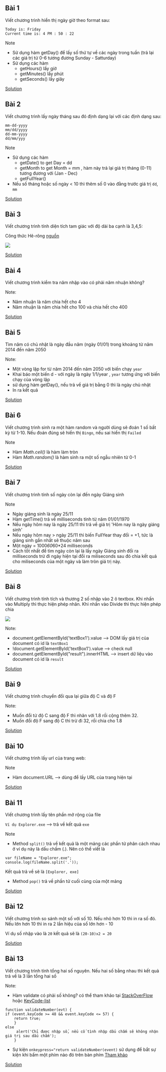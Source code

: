 
## Bài 1

Viết chương trình hiển thị ngày giờ theo format sau:
```
Today is: Friday
Current time is: 4 PM : 50 : 22
```

Note
- Sử dụng hàm getDay() để lấy số thứ tự về các ngày trong tuần (trả lại các giá trị từ 0-6 tương đương Sunday - Satturday)
- Sử dụng các hàm
  <ul>
  <li>getHours() lấy giờ</li>
  <li>getMinutes() lấy phút</li>
  <li>getSeconds() lấy giây</li>
  </ul>  




[Solution](https://github.com/huytm/Javascript/blob/master/Solution/solution01.html)

## Bài 2

Viết chương trình lấy ngày tháng sau đó định dạng lại với các định dạng sau:

```
mm-dd-yyyy
mm/dd/yyyy
dd-mm-yyyy
dd/mm/yyy
```

Note
- Sử dụng các hàm
  <ul>
  <li>getDate() to get Day = dd</li>
  <li>getMonth to get Month = mm , hàm này trả lại giá trị tháng (0-11) tương đương với (Jan - Dec)</li>
  <li>getFullYear()</li>
  </ul>
- Nếu số tháng hoặc số ngày < 10 thì thêm số 0 vào đằng trước giá trị `dd`, `mm`


[Solution](https://github.com/huytm/Javascript/blob/master/Solution/solution02.html)

## Bài 3

Viết chương trình tính diện tích tam giác với độ dài ba cạnh là 3,4,5:

Công thức Hê-rông [nguồn](https://vi.wikipedia.org/wiki/C%C3%B4ng_th%E1%BB%A9c_Heron)

<img src="https://image.prntscr.com/image/1Wo3nhKUSRuepKHWEy_D9Q.png">

[Solution](https://github.com/huytm/Javascript/blob/master/Solution/solution03.html)

## Bài 4

Viết chương trình kiểm tra năm nhập vào có phải năm nhuận không?

Note:
- Năm nhuận là năm chia hết cho 4 
- Năm nhuận là năm chia hết cho 100 và chia hết cho 400

[Solution](https://github.com/huytm/Javascript/blob/master/Solution/solution04.html)

## Bài 5

Tìm năm có chủ nhật là ngày đầu năm (ngày 01/01) trong khoảng từ năm 2014 đến năm 2050

Note:
- Một vòng lặp for từ năm 2014 đến năm 2050 với biến chạy `year`
- Khai báo một biến d - với ngày là ngày 1/1/year , `year` tương ứng với biến chạy của vòng lặp
- sử dụng hàm getDay(), nếu trả về giá trị bằng 0 thì là ngày chủ nhật
- In ra kết quả

[Solution](https://github.com/huytm/Javascript/blob/master/Solution/solution05.html)

## Bài 6

Viết chương trình sinh ra một hàm random và người dùng sẽ đoán 1 số bất kỳ từ 1-10. Nếu đoán đúng sẽ hiển thị `Bingo`, nếu sai hiển thị `Failed`

Note
- Hàm *Math.ceil()* là hàm làm tròn
- Hàm *Math.random()* là hàm sinh ra một số ngẫu nhiên từ 0-1

[Solution](https://github.com/huytm/Javascript/blob/master/Solution/solution06.html)

## Bài 7 

Viết chương trình tính số ngày còn lại đến ngày Giáng sinh

Note
- Ngày giáng sinh là ngày 25/11
- Hàm getTime() trả về milliseconds tính từ năm 01/01/1970
- Nếu ngày hôm nay là ngày 25/11 thì trả về giá trị 'Hôm nay là ngày giáng sinh'
- Nếu ngày hôm nay > ngày 25/11 thì biến FullYear thay đổi = +1, tức là giáng sinh gần nhất sẽ thuộc năm sau
- Một ngày = 1000*60*60*24 milliseconds
- Cách tốt nhất để tìm ngày còn lại là lấy ngày Giáng sinh đổi ra milliseconds trừ đi ngày hiện tại đổi ra miliseconds sau đó chia kết quả cho miliseconds của một ngày và làm tròn giá trị này. 

[Solution](https://github.com/huytm/Javascript/blob/master/Solution/solution07.html)


## Bài 8 

Viết chương trình tính tích và thương 2 số nhập vào 2 ô textbox. Khi nhấn vào Multiply thì thực hiện phép nhân. Khi nhấn vào Divide thì thực hiện phép chia

<img src="https://image.prntscr.com/image/eb6y0EajQW_LdDgErWmHlA.png">

Note:
- document.getElementById('textBox1').value --> DOM lấy giá trị của document có id là `textBox1`
- !document.getElementById('textBox1').value --> check null
- document.getElementById("result").innerHTML --> insert dữ liệu vào document có id là `result`

[Solution](https://github.com/huytm/Javascript/blob/master/Solution/solution08)

## Bài 9

Viết chương trình chuyển đổi qua lại giữa độ C và độ F

Note:
- Muốn đổi từ độ C sang độ F thì nhân với 1.8 rồi cộng thêm 32.
- Muốn đổi độ F sang độ C thì trừ đi 32, rồi chia cho 1.8

[Solution](https://github.com/huytm/Javascript/blob/master/Solution/solution09.html)

## Bài 10

Viết chương trình lấy url của trang web:

Note
- Hàm document.URL --> dùng để lấy URL của trang hiện tại

[Solution](https://github.com/huytm/Javascript/blob/master/Solution/solution10.html)

## Bài 11

Viết chương trình lấy tên phần mở rộng của file

` Ví dụ Explorer.exe ` --> trả về kết quả `exe`

Note 
- Method `split()` trả về kết quả là một mảng các phần tử phân cách nhau ở ví dụ này là dấu chấm (.). Nên có thể viết là 

```
var fileName = "Explorer.exe";
console.log(fileName.split('.'));
```

Kết quả trả về sẽ là `[Explorer, exe]`

- Method `pop()` trả về phần tử cuối cùng của một mảng

[Solution](https://github.com/huytm/Javascript/blob/master/Solution/solution11.html)

## Bài 12

Viết chương trình so sánh một số với số 10. Nếu nhỏ hơn 10 thì in ra số đó. Nếu lớn hơn 10 thì in ra 2 lần hiệu của số lớn hơn - 10

Ví dụ số nhập vào là `20` kết quả sẽ là `(20-10)x2 = 20` 

[Solution](https://github.com/huytm/Javascript/blob/master/Solution/solution12.html)

## Bài 13

Viết chương trình tính tổng hai số nguyên. Nếu hai số bằng nhau thì kết quả trả về là 3 lần tổng hai số

Note:
- Hàm validate có phải số không? có thể tham khảo tại [StackOverFlow](
https://stackoverflow.com/questions/469357/html-text-input-allows-only-numeric-input) hoặc [KeyCode-list](https://www.cambiaresearch.com/articles/15/javascript-char-codes-key-codes)

```
function validateNumber(evt) {
if (event.keyCode >= 48 && event.keyCode <= 57) {
    return true;
    } 
else 
     alert('Chỉ được nhập số, nếu cố tình nhập dấu chấm sẽ không nhận giá trị sau dấu chấm');
    }
```
- Sự kiện `onkeypress="return validateNumber(event)` sử dụng để bắt sự kiện khi bấm một phím nào đó trên bàn phím [Tham khảo](https://www.w3schools.com/jsref/event_onkeypress.asp)

[Solution](https://github.com/huytm/Javascript/blob/master/Solution/solution13.html)






